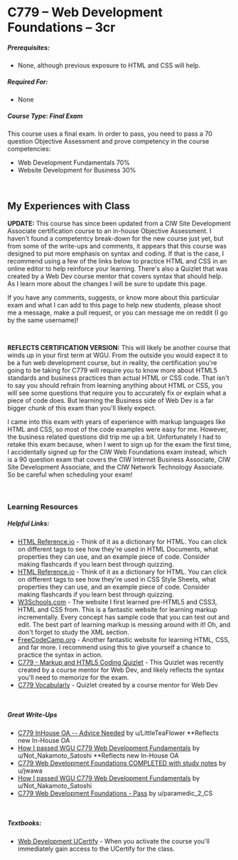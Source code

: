 # C779 – Web Development Foundations – 3cr

<h5>Prerequisites:</h5>
<ul>
<li>None, although previous exposure to HTML and CSS will help.</li>
</ul>

<h5>Required For:</h5>
<ul>
<li>None</li>
</ul>

##### Course Type: Final Exam

This course uses a final exam. In order to pass, you need to pass a 70 question Objective Assessment and prove competency in the course competencies:

- Web Development Fundamentals 70%
- Website Development for Business 30%

<br />

<h2>My Experiences with Class</h2>
<p><b>UPDATE:</b> This course has since been updated from a CIW Site Development Associate certification course to an in-house Objective Assessment. I haven't found a competentcy break-down for the new course just yet, but from some of the write-ups and comments, it appears that this course was designed to put more emphasis on syntax and coding. If that is the case, I recommend using a few of the links below to practice HTML and CSS in an online editor to help reinforce your learning. There's also a Quizlet that was created by a Web Dev course mentor that covers syntax that should help. As I learn more about the changes I will be sure to update this page.</p>
<p>If you have any comments, suggests, or know more about this particular exam and what I can add to this page to help new students, please shoot me a message, make a pull request, or you can message me on reddit (I go by the same username)!</p>
<br />
<p><b>REFLECTS CERTIFICATION VERSION:</b> This will likely be another course that winds up in your first term at WGU. From the outside you would expect it to be a fun web development course, but in reality, the certification you're going to be taking for C779 will require you to know more about HTML5 standards and business practices than actual HTML or CSS code. That isn't to say you should refrain from learning anything about HTML or CSS, you will see some questions that require you to accurately fix or explain what a piece of code does. But learning the Business side of Web Dev is a far bigger chunk of this exam than you'll likely expect.</p>
<p>I came into this exam with years of experience with markup languages like HTML and CSS, so most of the code examples were easy for me. However, the business related questions did trip me up a bit. Unfortunately I had to retake this exam because, when I went to sign up for the exam the first time, I accidentally signed up for the CIW Web Foundations exam instead, which is a 90 question exam that covers the CIW Internet Business Associate, CIW Site Development Associate, and the CIW Network Technology Associate. So be careful when scheduling your exam!</p>

<br />

<h3>Learning Resources</h3>

<h5>Helpful Links:</h5>
<ul>
  <li><a href="https://htmlreference.io/">HTML Reference.io</a> - Think of it as a dictionary for HTML. You can click on different tags to see how they're used in HTML Documents, what properties they can use, and an example piece of code. Consider making flashcards if you learn best through quizzing.</li>
    <li><a href="https://cssreference.io//">HTML Reference.io</a> - Think of it as a dictionary for HTML. You can click on different tags to see how they're used in CSS Style Sheets, what properties they can use, and an example piece of code. Consider making flashcards if you learn best through quizzing.</li>
  <li><a href="https://www.w3schools.com/">W3Schools.com</a> - The website I first learned pre-HTML5 and CSS3, HTML and CSS from. This is a fantastic website for learning markup incrementally. Every concept has sample code that you can test out and edit. The best part of learning markup is messing around with it! Oh, and don't forget to study the XML section.</li>
  <li><a href="https://www.freecodecamp.org/">FreeCodeCamp.org</a> - Another fantastic website for learning HTML, CSS, and far more. I recommend using this to give yourself a chance to practice the syntax in action.</li>
  <li><a href="https://quizlet.com/571834035/c779-markup-and-html5-coding-quizlet-flash-cards/">C779 - Markup and HTML5 Coding Quizlet</a> - This Quizlet was recently created by a course mentor for Web Dev, and likely reflects the syntax you'll need to memorize for the exam.</li>
  <li><a href="https://quizlet.com/250494643/c779-vocabularly-flash-cards/">C779 Vocabularly</a> - Quizlet created by a course mentor for Web Dev</li>
</ul>

<br />

<h5>Great Write-Ups</h5>
<ul>
  <li><a href="https://www.reddit.com/r/WGU_CompSci/comments/fdh6op/c779_inhouse_oa_advice_needed/">C779 InHouse OA -- Advice Needed</a> by u/LittleTeaFlower **Reflects new In-House OA</li>
  <li><a href="https://www.reddit.com/r/WGU_CompSci/comments/i9i4mm/how_i_passed_wgu_c779_web_development_fundamentals/">How I passed WGU C779 Web Development Fundamentals</a> by u/Not_Nakamoto_Satoshi **Reflects new In-House OA</li>
  <li><a href="https://www.reddit.com/r/WGU/comments/7ttas7/c779_web_development_foundations_completed_with/">C779 Web Development Foundations COMPLETED with study notes</a> by u/jwawa</li>
  <li><a href="https://www.reddit.com/r/WGU_CompSci/comments/i9i4mm/how_i_passed_wgu_c779_web_development_fundamentals/">How I passed WGU C779 Web Development Fundamentals</a> by u/Not_Nakamoto_Satoshi</li>
  <li><a href="https://www.reddit.com/r/WGU_CompSci/comments/bgr4fi/c779_web_development_foundations_pass/">C779 Web Development Foundations - Pass</a> by u/paramedic_2_CS</li>
</ul>

<br />

<h5>Textbooks:</h5>
<ul>
  <li><a href="https://wgu.ucertify.com/">Web Development UCertify</a> - When you activate the course you'll immediately gain access to the UCertify for the class.</li>
</ul>
